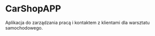 CarShopAPP
==========

Aplikacja do zarządzania pracą i kontaktem z klientami dla warsztatu samochodowego.